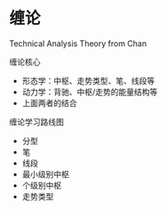 # 缠论
Technical Analysis Theory from Chan

缠论核心
- 形态学：中枢、走势类型、笔、线段等
- 动力学：背驰、中枢/走势的能量结构等
- 上面两者的结合

缠论学习路线图
- 分型
- 笔
- 线段
- 最小级别中枢
- 个级别中枢
- 走势类型


